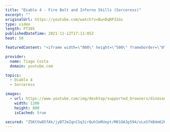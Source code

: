```yaml
---
title: "Diablo 4 - Fire Bolt and Inferno Skills (Sorceress)"
excerpt: ""
originalUrl: https://youtube.com/watch?v=BunDqRP31Gs
type: video
length: PT30S
publishedDateTime: 2021-11-12T17:11:05Z
heat: 50

featuredContent: "<iframe width=\"800\" height=\"500\" frameborder=\"0\" src=\"https://www.youtube.com/embed/BunDqRP31Gs\" allow=\"accelerometer; autoplay; encrypted-media; gyroscope; picture-in-picture\" allowfullscreen></iframe>"

provider:
  name: Tiago Costa
  domain: youtube.com

topics:
  - Diablo 4
  - Sorceress

images:
  - url: https://www.youtube.com/img/desktop/supported_browsers/dinosaur.png
    width: 1200
    height: 800
    isCached: true

secured: "Z5KtVw85fAk/jyBT2mZqnCSq3irQuhImRUept/M01OA3p594/sLoSfkB4m62H5TiNjD4P0cMha1ZSaqc9Okmx1b2R/l3LS3fXHe6nQnc5cjRFSjhxkt7nMlLbNTKjIyJOSFS+tCiVIBhL4vqxg7DV9/XPzsf0GKtOct6IvXKu51RII2FVlX7+AqoKjA1YYgX8rUuA7HoW4BeEfYnWra/3KAklSJwbEvaWFlK49v40KJ/C/qMBvEIyWIkJ1nOuA3gsm8yOfe42ohq+0jrEErsHTyPZg8IGk2VTHAjZ+u6SUERhRoeORqeZVMEu583LZbK0vGP0lftK97um9dcBtfCp71RqNCd0b4RA3U81l2UhTajsul3pnXYWDIV0kEO/4IDT65vAArqBysVGWgv4cwyIzUctCRHURQaQnV9+1gioKY=;OS9X+2OieDc3efmMq97rxw=="
---
```


